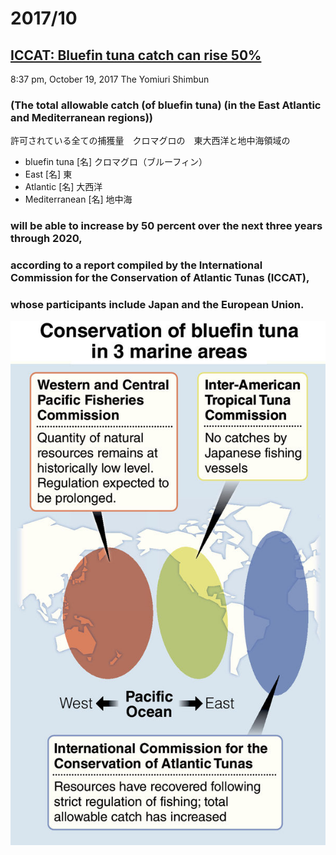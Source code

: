 # 2017/10

## [ICCAT: Bluefin tuna catch can rise 50%](http://the-japan-news.com/news/article/0004012927)
8:37 pm, October 19, 2017
The Yomiuri Shimbun

### (The total allowable catch (of bluefin tuna) (in the East Atlantic and Mediterranean regions))
許可されている全ての捕獲量　クロマグロの　東大西洋と地中海領域の
- bluefin tuna [名] クロマグロ（ブルーフィン）
- East [名] 東
- Atlantic [名] 大西洋
- Mediterranean [名] 地中海

### will be able to increase by 50 percent over the next three years through 2020, 


### according to a report compiled by the International Commission for the Conservation of Atlantic Tunas (ICCAT), 

### whose participants include Japan and the European Union.

![img](/yomiuri/201710/3c65bf9fb88074db56673d1551060460.jpg)
